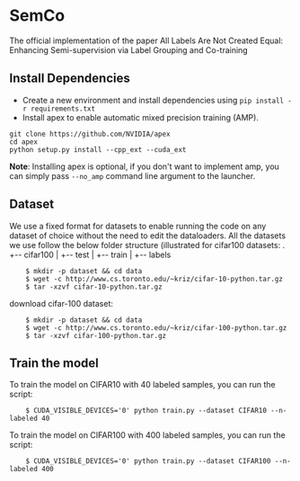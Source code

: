 # SemCo
The official implementation of the paper All Labels Are Not Created Equal: Enhancing Semi-supervision via Label Grouping and Co-training

## Install Dependencies

- Create a new environment and install dependencies using ```pip install -r requirements.txt```
- Install apex to enable automatic mixed precision training (AMP).
```
git clone https://github.com/NVIDIA/apex
cd apex
python setup.py install --cpp_ext --cuda_ext

```
**Note**: Installing apex is optional, if you don't want to implement amp, you can simply pass `--no_amp` command line argument to the launcher. 


## Dataset
We use a fixed format for datasets to enable running the code on any dataset of choice without the need to edit the dataloaders. All the datasets we use follow the below folder structure (illustrated for cifar100 datasets:
.
+-- cifar100
|   +-- test
|   +-- train
|   +-- labels

```
    $ mkdir -p dataset && cd data
    $ wget -c http://www.cs.toronto.edu/~kriz/cifar-10-python.tar.gz
    $ tar -xzvf cifar-10-python.tar.gz
```

download cifar-100 dataset: 
```
    $ mkdir -p dataset && cd data
    $ wget -c http://www.cs.toronto.edu/~kriz/cifar-100-python.tar.gz
    $ tar -xzvf cifar-100-python.tar.gz
```

## Train the model

To train the model on CIFAR10 with 40 labeled samples, you can run the script: 
```
    $ CUDA_VISIBLE_DEVICES='0' python train.py --dataset CIFAR10 --n-labeled 40 
```
To train the model on CIFAR100 with 400 labeled samples, you can run the script: 
```
    $ CUDA_VISIBLE_DEVICES='0' python train.py --dataset CIFAR100 --n-labeled 400 
```
